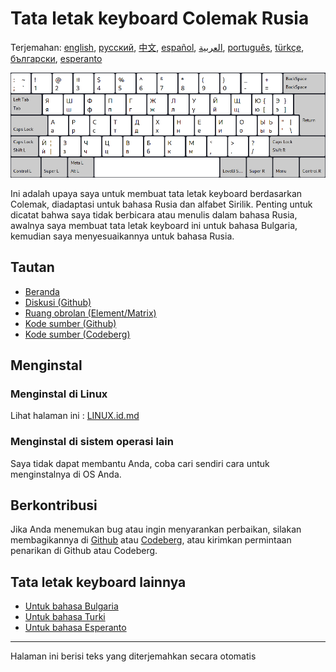 # Tata letak keyboard Colemak Rusia

Terjemahan: [english](README.md), [русский](README.ru.md), [中文](README.zh-CN.md), [español](README.es.md), [العربية](README.ar.md), [português](README.pt.md), [türkçe](README.tr.md), [български](README.bg.md), [esperanto](README.eo.md)

![Pratinjau Colemak Rusia](./media/preview.png)

Ini adalah upaya saya untuk membuat tata letak keyboard berdasarkan Colemak, diadaptasi untuk bahasa Rusia dan alfabet Sirilik.
Penting untuk dicatat bahwa saya tidak berbicara atau menulis dalam bahasa Rusia, awalnya saya membuat tata letak keyboard ini untuk bahasa Bulgaria, kemudian saya menyesuaikannya untuk bahasa Rusia.

## Tautan

* [Beranda](https://salif.github.io/colemak-ru/)
* [Diskusi (Github)](https://github.com/salif/colemak-ru/discussions)
* [Ruang obrolan (Element/Matrix)](https://matrix.to/#/#salif-colemak:mozilla.org)
* [Kode sumber (Github)](https://github.com/salif/colemak-ru)
* [Kode sumber (Codeberg)](https://codeberg.org/salif/colemak-ru)

## Menginstal

### Menginstal di Linux

Lihat halaman ini : [LINUX.id.md](./LINUX.id.md)

### Menginstal di sistem operasi lain

Saya tidak dapat membantu Anda, coba cari sendiri cara untuk menginstalnya di OS Anda.

## Berkontribusi

Jika Anda menemukan bug atau ingin menyarankan perbaikan, silakan membagikannya di [Github] atau [Codeberg], atau kirimkan permintaan penarikan di Github atau Codeberg.

[Github]: https://github.com/salif/colemak-ru/issues
[Codeberg]: https://codeberg.org/salif/colemak-ru/issues

## Tata letak keyboard lainnya

* [Untuk bahasa Bulgaria](https://salif.github.io/colemak-bg/)
* [Untuk bahasa Turki](https://salif.github.io/colemak-tr/)
* [Untuk bahasa Esperanto](https://salif.github.io/colemak-eo/)

---

Halaman ini berisi teks yang diterjemahkan secara otomatis
